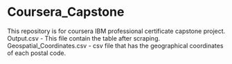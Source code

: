 # Coursera_Capstone
This repository is for coursera IBM professional certificate capstone project.
Output.csv  - This file contain the table after scraping.
Geospatial_Coordinates.csv -  csv file that has the geographical coordinates of each postal code.
